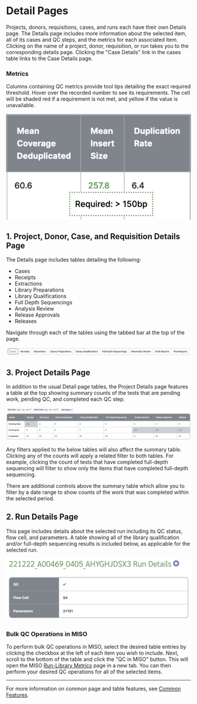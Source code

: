 # Detail Pages

Projects, donors, requisitions, cases, and runs each have their own Details page. The Details page
includes more information about the selected item, all of its cases and QC steps, and the metrics
for each associated item. Clicking on the name of a project, donor, requisition, or run takes you to
the corresponding details page. Clicking the "Case Details" link in the cases table links to the
Case Details page.

### Metrics

Columns containing QC metrics provide tool tips detailing the exact required threshold. Hover over
the recorded number to see its requirements. The cell will be shaded red if a requirement is not
met, and yellow if the value is unavailable.

![Metric cell](../../images/metric_cell.png)

## 1. Project, Donor, Case, and Requisition Details Page

The Details page includes tables detailing the following:

- Cases
- Receipts
- Extractions
- Library Preparations
- Library Qualifications
- Full Depth Sequencings
- Analysis Review
- Release Approvals
- Releases

Navigate through each of the tables using the tabbed bar at the top of the page.

![Detail page tabs](../../images/detail_tabs.png)

## 3. Project Details Page

In addition to the usual Detail page tables, the Project Details page features a table at the top
showing summary counts of the tests that are pending work, pending QC, and completed each QC step.

![Project Details page](../../images/project_details.png)

Any filters applied to the below tables will also affect the summary table. Clicking any of the
counts will apply a related filter to both tables. For example, clicking the count of tests that
have completed full-depth sequencing will filter to show only the items that have completed
full-depth sequencing.

There are additional controls above the summary table which allow you to filter by a date range to
show counts of the work that was completed within the selected period.

## 2. Run Details Page

This page includes details about the selected run including its QC status, flow cell, and
parameters. A table showing all of the library qualification and/or full-depth sequencing results is
included below, as applicable for the selected run.

![Run Details page](../../images/run_details.png)

### Bulk QC Operations in MISO

To perform bulk QC operations in MISO, select the desired table entries by clicking the checkbox at
the left of each item you wish to include. Next, scroll to the bottom of the table and click the
"QC in MISO" button. This will open the MISO
[Run-Library Metrics](https://miso-lims.readthedocs.io/projects/docs/en/latest/user_manual/qc_integration/)
page in a new tab. You can then perform your desired QC operations for all of the selected items.

---

For more information on common page and table features, see [Common Features](features.md).
